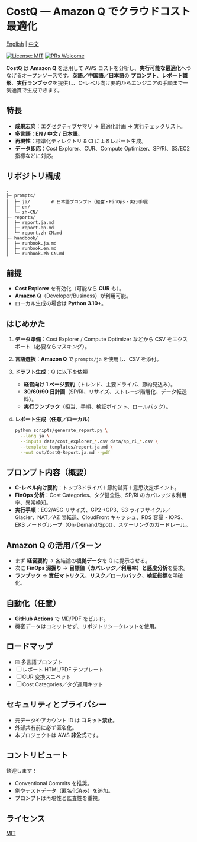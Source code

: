 # CostQ — Amazon Q でクラウドコスト最適化

[English](./README.md) | [中文](./README.zh-CN.md)

[![License: MIT](https://img.shields.io/badge/License-MIT-blue.svg)](#ライセンス)
[![PRs Welcome](https://img.shields.io/badge/PRs-welcome-brightgreen.svg)](#コントリビュート)

**CostQ** は **Amazon Q** を活用して AWS コストを分析し、**実行可能な最適化**へつなげるオープンソースです。**英語／中国語／日本語**の **プロンプト**、**レポート雛形**、**実行ランブック**を提供し、C-レベル向け要約からエンジニアの手順まで一気通貫で生成できます。

## 特長

* **成果志向**：エグゼクティブサマリ → 最適化計画 → 実行チェックリスト。
* **多言語**：**EN / 中文 / 日本語**。
* **再現性**：標準化ディレクトリ & CI によるレポート生成。
* **データ即応**：Cost Explorer、CUR、Compute Optimizer、SP/RI、S3/EC2 指標などに対応。

## リポジトリ構成

```
.
├─ prompts/
│  ├─ ja/        # 日本語プロンプト（経営・FinOps・実行手順）
│  ├─ en/
│  └─ zh-CN/
├─ reports/
│  ├─ report.ja.md
│  ├─ report.en.md
│  └─ report.zh-CN.md
├─ handbook/
│  ├─ runbook.ja.md
│  ├─ runbook.en.md
│  └─ runbook.zh-CN.md
```

## 前提

* **Cost Explorer** を有効化（可能なら **CUR** も）。
* **Amazon Q**（Developer/Business）が利用可能。
* ローカル生成の場合は **Python 3.10+**。

## はじめかた

1. **データ準備**：Cost Explorer / Compute Optimizer などから CSV をエクスポート（必要ならマスキング）。
2. **言語選択**：**Amazon Q** で `prompts/ja` を使用し、CSV を添付。
3. **ドラフト生成**：Q に以下を依頼

   * **経営向け 1 ページ要約**（トレンド、主要ドライバ、節約見込み）。
   * **30/60/90 日計画**（SP/RI、リサイズ、ストレージ階層化、データ転送料）。
   * **実行ランブック**（担当、手順、検証ポイント、ロールバック）。
4. **レポート生成（任意／ローカル）**

   ```bash
   python scripts/generate_report.py \
     --lang ja \
     --inputs data/cost_explorer_*.csv data/sp_ri_*.csv \
     --template templates/report.ja.md \
     --out out/CostQ-Report.ja.md --pdf
   ```

## プロンプト内容（概要）

* **C-レベル向け要約**：トップ3ドライバ＋節約試算＋意思決定ポイント。
* **FinOps 分析**：Cost Categories、タグ健全性、SP/RI のカバレッジ＆利用率、異常検知。
* **実行手順**：EC2/ASG リサイズ、GP2→GP3、S3 ライフサイクル／Glacier、NAT／AZ 間転送、CloudFront キャッシュ、RDS 容量・IOPS、EKS ノードグループ（On-Demand/Spot）、スケーリングのガードレール。

## Amazon Q の活用パターン

* まず **経営要約** → 各結論の**根拠データ**を Q に提示させる。
* 次に **FinOps 深掘り** → **目標値（カバレッジ／利用率）**と**感度分析**を要求。
* **ランブック** → **責任マトリクス**、**リスク／ロールバック**、**検証指標**を明確化。

## 自動化（任意）

* **GitHub Actions** で MD/PDF をビルド。
* 機密データはコミットせず、リポジトリシークレットを使用。

## ロードマップ

* ☑ 多言語プロンプト
* ☐ レポート HTML/PDF テンプレート
* ☐ CUR 変換スニペット
* ☐ Cost Categories／タグ運用キット

## セキュリティとプライバシー

* 元データやアカウント ID は **コミット禁止**。
* 外部共有前に必ず匿名化。
* 本プロジェクトは AWS **非公式**です。

## コントリビュート

歓迎します！

* Conventional Commits を推奨。
* 例やテストデータ（匿名化済み）を追加。
* プロンプトは再現性と監査性を重視。

## ライセンス

[MIT](./LICENSE)
